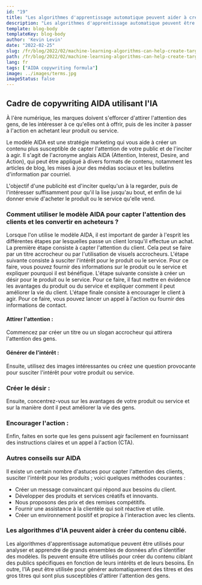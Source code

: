 ```yaml
---
id: "19"
title: "Les algorithmes d'apprentissage automatique peuvent aider à créer du contenu ciblé"
description: "Les algorithmes d'apprentissage automatique peuvent être utilisés pour analyser et apprendre de grands ensembles de données afin d'identifier des modèles. Ils peuvent ensuite être utilisés pour créer du contenu ciblant des publics spécifiques en fonction de leurs intérêts. En utilisant l'apprentissage automatique, les entreprises peuvent créer un contenu plus pertinent pour leurs clients, ce qui contribuera à augmenter les ventes."
template: blog-body
templateKey: blog-body
author: 'Kevin Levin'
date: "2022-02-25"
slug: /fr/blog/2022/02/machine-learning-algorithms-can-help-create-targeted-content
path: /fr/blog/2022/02/machine-learning-algorithms-can-help-create-targeted-content
lang: fr
tags: ["AIDA copywriting formula"]
image: ../images/terms.jpg
imageStatus: false
---
```

## Cadre de copywriting AIDA utilisant l'IA

À l'ère numérique, les marques doivent s'efforcer d'attirer l'attention des gens, de les intéresser à ce qu'elles ont à offrir, puis de les inciter à passer à l'action en achetant leur produit ou service.

Le modèle AIDA est une stratégie marketing qui vous aide à créer un contenu plus susceptible de capter l'attention de votre public et de l'inciter à agir. Il s'agit de l'acronyme anglais AIDA (Attention, Interest, Desire, and Action), qui peut être appliqué à divers formats de contenu, notamment les articles de blog, les mises à jour des médias sociaux et les bulletins d'information par courriel.

L'objectif d'une publicité est d'inciter quelqu'un à la regarder, puis de l'intéresser suffisamment pour qu'il la lise jusqu'au bout, et enfin de lui donner envie d'acheter le produit ou le service qu'elle vend.



### Comment utiliser le modèle AIDA pour capter l'attention des clients et les convertir en acheteurs ?

Lorsque l'on utilise le modèle AIDA, il est important de garder à l'esprit les différentes étapes par lesquelles passe un client lorsqu'il effectue un achat. La première étape consiste à capter l'attention du client. Cela peut se faire par un titre accrocheur ou par l'utilisation de visuels accrocheurs. L'étape suivante consiste à susciter l'intérêt pour le produit ou le service. Pour ce faire, vous pouvez fournir des informations sur le produit ou le service et expliquer pourquoi il est bénéfique. L'étape suivante consiste à créer un désir pour le produit ou le service. Pour ce faire, il faut mettre en évidence les avantages du produit ou du service et expliquer comment il peut améliorer la vie du client. L'étape finale consiste à encourager le client à agir. Pour ce faire, vous pouvez lancer un appel à l'action ou fournir des informations de contact.




#### Attirer l'attention :

Commencez par créer un titre ou un slogan accrocheur qui attirera l'attention des gens.


#### Générer de l'intérêt :

Ensuite, utilisez des images intéressantes ou créez une question provocante pour susciter l'intérêt pour votre produit ou service.


### Créer le désir :

Ensuite, concentrez-vous sur les avantages de votre produit ou service et sur la manière dont il peut améliorer la vie des gens.

### Encourager l'action :


Enfin, faites en sorte que les gens puissent agir facilement en fournissant des instructions claires et un appel à l'action (CTA).



### Autres conseils sur AIDA

Il existe un certain nombre d'astuces pour capter l'attention des clients, susciter l'intérêt pour les produits ; voici quelques méthodes courantes :

- Créer un message convaincant qui répond aux besoins du client.
- Développer des produits et services créatifs et innovants.
- Nous proposons des prix et des remises compétitifs.
- Fournir une assistance à la clientèle qui soit réactive et utile.
- Créer un environnement positif et propice à l'interaction avec les clients.



### Les algorithmes d'IA peuvent aider à créer du contenu ciblé.
Les algorithmes d'apprentissage automatique peuvent être utilisés pour analyser et apprendre de grands ensembles de données afin d'identifier des modèles. Ils peuvent ensuite être utilisés pour créer du contenu ciblant des publics spécifiques en fonction de leurs intérêts et de leurs besoins. En outre, l'IA peut être utilisée pour générer automatiquement des titres et des gros titres qui sont plus susceptibles d'attirer l'attention des gens.
